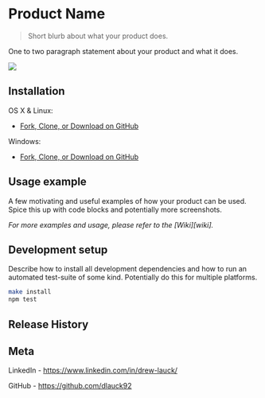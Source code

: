 # Product Name
> Short blurb about what your product does.


One to two paragraph statement about your product and what it does.

![](header.png)

## Installation

OS X & Linux:

* [Fork, Clone, or Download on GitHub](https://github.com/dlauck92/updated-portfolio)

Windows:

* [Fork, Clone, or Download on GitHub](https://github.com/dlauck92/updated-portfolio)

## Usage example

A few motivating and useful examples of how your product can be used. Spice this up with code blocks and potentially more screenshots.

_For more examples and usage, please refer to the [Wiki][wiki]._

## Development setup

Describe how to install all development dependencies and how to run an automated test-suite of some kind. Potentially do this for multiple platforms.

```sh
make install
npm test
```

## Release History


## Meta

LinkedIn - https://www.linkedin.com/in/drew-lauck/

GitHub - https://github.com/dlauck92
